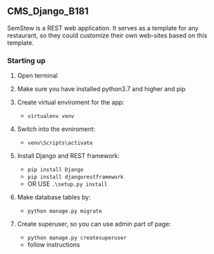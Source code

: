 ## CMS_Django_B181 ##

SemStew is a REST web application. It serves as a template for any restaurant, so they could customize their own web-sites based on this template.



### Starting up

1. Open terminal

2. Make sure you have installed python3.7 and higher and pip

3. Create virtual enviroment for the app:

   - `virtualenv venv`

4. Switch into the evniroment:

   - `venv\Scripts\activate`

5. Install Django and REST framework:

   - `pip install Django`
   - `pip install djangorestframework`
   - OR USE `.\setup.py install`

6. Make database tables by:

   - `python manage.py migrate`

7. Create superuser, so you can use admin part of page:

   - `python manage.py createsuperuser`
   - follow instructions


